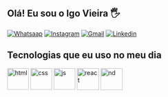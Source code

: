 ## Olá! Eu sou o Igo Vieira 🖐️

[![Whatsaap](https://img.icons8.com/color/48/000000/whatsapp--v1.png)](https://api.whatsapp.com/send?phone=558298116243)
[![Instagram](https://img.icons8.com/fluency/48/000000/instagram-new.png)](https://www.instagram.com/igo__vieira/)
[![Gmail](https://img.icons8.com/color/48/000000/gmail--v1.png)](igo.vieira@live.com)
[![Linkedin](https://img.icons8.com/color/48/000000/linkedin-circled--v1.png)](https://www.linkedin.com/in/igo-vieira-691920142/)


## Tecnologias que eu uso no meu dia

<div style="display: inline_block">
  <img width= 50px align="center" alt="html" src="https://cdn.jsdelivr.net/gh/devicons/devicon/icons/html5/html5-original.svg" />        
  <img width= 50px align="center" alt="css" src="https://cdn.jsdelivr.net/gh/devicons/devicon/icons/css3/css3-original.svg" />
  <img width= 50px align="center" alt="js" src="https://cdn.jsdelivr.net/gh/devicons/devicon/icons/javascript/javascript-original.svg" />
  <img width= 51px align="center" alt="react" src="https://cdn.jsdelivr.net/gh/devicons/devicon/icons/react/react-original.svg" />
  <img width= 51px align="center" alt="nd" src="https://cdn.jsdelivr.net/gh/devicons/devicon/icons/nodejs/nodejs-original.svg" /         
</div><br/>
  



<!---
Igoviera/Igoviera is a ✨ special ✨ repository because its `README.md` (this file) appears on your GitHub profile.
You can click the Preview link to take a look at your changes.
--->
